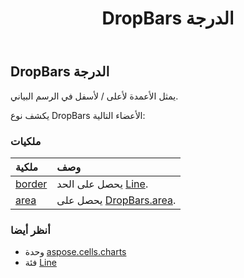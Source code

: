 ﻿---
title: DropBars الدرجة
second_title: Aspose.Cells for Python via .NET API المراجع
description:
type: docs
weight: 140
url: /ar/python-net/aspose.cells.charts/dropbars/
is_root: false
---
##  DropBars الدرجة
يمثل الأعمدة لأعلى / لأسفل في الرسم البياني.



يكشف نوع DropBars الأعضاء التالية:

###  ملكيات
| ملكية| وصف|
| :- | :- |
| [border](/cells/ar/python-net/aspose.cells.charts/dropbars/border) | يحصل على الحد [Line](/cells/ar/python-net/aspose.cells.drawing/line).|
| [area](/cells/ar/python-net/aspose.cells.charts/dropbars/area) | يحصل على [DropBars.area](/cells/ar/python-net/aspose.cells.charts/dropbars#area).|



###  أنظر أيضا
* وحدة [aspose.cells.charts](..)
* فئة [Line](/cells/ar/python-net/aspose.cells.drawing/line)
